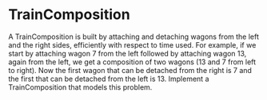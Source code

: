 # TrainComposition
A TrainComposition is built by attaching and detaching wagons from the left and the right sides, efficiently with respect to time used.  For example, if we start by attaching wagon 7 from the left followed by attaching wagon 13, again from the left, we get a composition of two wagons (13 and 7 from left to right). Now the first wagon that can be detached from the right is 7 and the first that can be detached from the left is 13.  Implement a TrainComposition that models this problem.
